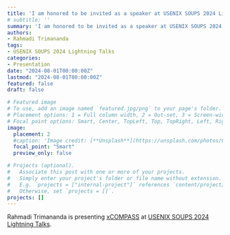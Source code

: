 ```yaml
---
title: 'I am honored to be invited as a speaker at USENIX SOUPS 2024 Lightning Talks.'
# subtitle: ''
summary: 'I am honored to be invited as a speaker at USENIX SOUPS 2024 Lightning Talks.'
authors:
- Rahmadi Trimananda
tags:
- USENIX SOUPS 2024 Lightning Talks
categories:
- Presentation
date: "2024-08-01T00:00:00Z"
lastmod: "2024-08-01T00:00:00Z"
featured: false
draft: false

# Featured image
# To use, add an image named `featured.jpg/png` to your page's folder.
# Placement options: 1 = Full column width, 2 = Out-set, 3 = Screen-width
# Focal point options: Smart, Center, TopLeft, Top, TopRight, Left, Right, BottomLeft, Bottom, BottomRight
image:
  placement: 2
  #caption: 'Image credit: [**Unsplash**](https://unsplash.com/photos/CpkOjOcXdUY)'
  focal_point: "Smart"
  preview_only: false

# Projects (optional).
#   Associate this post with one or more of your projects.
#   Simply enter your project's folder or file name without extension.
#   E.g. `projects = ["internal-project"]` references `content/project/deep-learning/index.md`.
#   Otherwise, set `projects = []`.
projects: []
---
```

Rahmadi Trimananda is presenting [xCOMPASS](https://github.com/Comcast/xCompass/tree/main/xCOMPASS) at [USENIX SOUPS 2024 Lightning Talks](https://www.usenix.org/conference/soups2024).